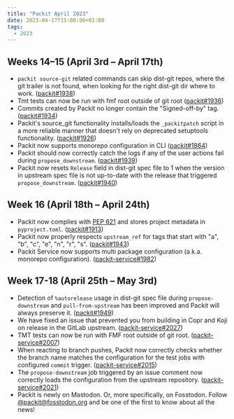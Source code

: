 ```yaml
---
title: "Packit April 2023"
date: 2023-04-17T15:00:00+01:00
tags:
  - 2023
---
```


## Weeks 14–15 (April 3rd – April 17th)

- `packit source-git` related commands can skip dist-git repos, where the git trailer is not found, when looking for the right dist-git dir where to work. ([packit#1938](https://github.com/packit/packit/pull/1938))
- Tmt tests can now be run with fmf root outside of git root ([packit#1936](https://github.com/packit/packit/pull/1936))
- Commits created by Packit no longer contain the "Signed-off-by" tag. ([packit#1934](https://github.com/packit/packit/pull/1934))
- Packit's source_git functionality installs/loads the `_packitpatch` script in a more reliable manner that doesn't rely on deprecated setuptools functionality. ([packit#1926](https://github.com/packit/packit/pull/1926))
- Packit now supports monorepo configuration in CLI ([packit#1864](https://github.com/packit/packit/pull/1864))
- Packit should now correctly catch the logs if any of the user actions fail during `propose_downstream`. ([packit#1939](https://github.com/packit/packit/pull/1939))
- Packit now resets `Release` field in dist-git spec file to 1 when the version in upstream spec file is not up-to-date with the release that triggered `propose_downstream`. ([packit#1940](https://github.com/packit/packit/pull/1940))

## Week 16 (April 18th – April 24th)

- Packit now complies with [PEP 621](https://peps.python.org/pep-0621/) and stores project metadata in `pyproject.toml`. ([packit#1913](https://github.com/packit/packit/pull/1913))
- Packit now properly respects `upstream_ref` for tags that start with "a", "b", "c", "e", "n", "r", "s". ([packit#1943](https://github.com/packit/packit/pull/1943))
- Packit Service now supports multi package configuration (a.k.a. monorepo configuration). ([packit-service#1982](https://github.com/packit/packit-service/pull/1982))

## Week 17-18 (April 25th – May 3rd)

- Detection of `%autorelease` usage in dist-git spec file during `propose-downstream` and `pull-from-upstream` has been improved and Packit will always preserve it. ([packit#1949](https://github.com/packit/packit/pull/1949))
- We have fixed an issue that prevented you from building in Copr and Koji on release in the GitLab upstream. ([packit-service#2027](https://github.com/packit/packit-service/pull/2027))
- TMT tests can now be run with FMF root outside of git root. ([packit-service#2007](https://github.com/packit/packit-service/pull/2007))
- When reacting to branch pushes, Packit now correctly checks whether the branch name matches the configuration for the test jobs with configured `commit` trigger. ([packit-service#2015](https://github.com/packit/packit-service/pull/2015))
- The `propose-downstream` job triggered by an issue comment now correctly loads the configuration from the upstream repository. ([packit-service#2021](https://github.com/packit/packit-service/pull/2021))
- Packit is newly on Mastodon. Or, more specifically, on Fosstodon.
  Follow [@packit@fosstodon.org](https://fosstodon.org/@packit) and be one of the first to know about all the news!
